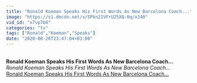 ```yaml
---
title: "Ronald Koeman Speaks His First Words As New Barcelona Coach..."
image: "https://s1.dmcdn.net/v/SPkn21VFrU25XQ-0q/x240"
vid_id: "x7vp7b6"
categories: "tv"
tags: ["Ronald","Koeman","Speaks"]
date: "2020-08-26T23:47:04+03:00"
---
```

<br><b>Ronald Koeman Speaks His First Words As New Barcelona Coach...</b><br> <i>Ronald Koeman Speaks His First Words As New Barcelona Coach...</i><br> <u>Ronald Koeman Speaks His First Words As New Barcelona Coach...</u>
